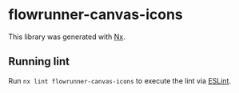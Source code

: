 # flowrunner-canvas-icons

This library was generated with [Nx](https://nx.dev).


## Running lint

Run `nx lint flowrunner-canvas-icons` to execute the lint via [ESLint](https://eslint.org/).

